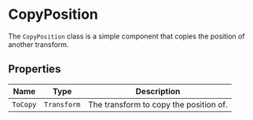 # CopyPosition

The `CopyPosition` class is a simple component that copies the position of another transform.

## Properties

| Name | Type | Description |
| --- | --- | --- |
| `ToCopy` | `Transform` | The transform to copy the position of. |
